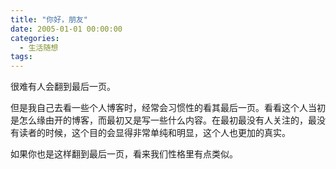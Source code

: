 ```yaml
---
title: "你好，朋友"
date: 2005-01-01 00:00:00
categories:
  - 生活随想
tags:
---
```


很难有人会翻到最后一页。

但是我自己去看一些个人博客时，经常会习惯性的看其最后一页。看看这个人当初是怎么缘由开的博客，而最初又是写一些什么内容。在最初最没有人关注的，最没有读者的时候，这个目的会显得非常单纯和明显，这个人也更加的真实。

如果你也是这样翻到最后一页，看来我们性格里有点类似。